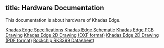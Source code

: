 title: Hardware Documentation
---

This documentation is about hardware of Khadas Edge.

[Khadas Edge Specifications]()
[Khadas Edge Schematic]()
[Khadas Edge PCB Drawing]()
[Khadas Edge 2D Drawing (DXF format)]()
[Khadas Edge 2D Drawing (PDF format)]()
[Rockchip RK3399 Datasheet]())
